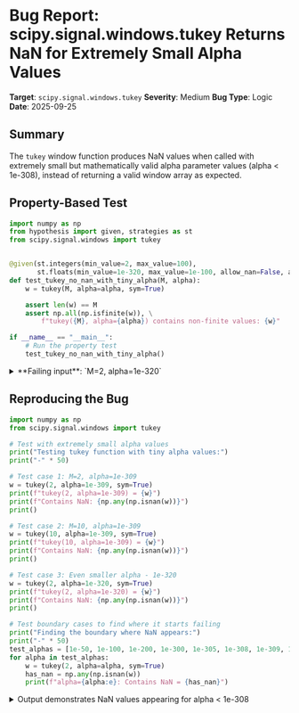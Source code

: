 # Bug Report: scipy.signal.windows.tukey Returns NaN for Extremely Small Alpha Values

**Target**: `scipy.signal.windows.tukey`
**Severity**: Medium
**Bug Type**: Logic
**Date**: 2025-09-25

## Summary

The `tukey` window function produces NaN values when called with extremely small but mathematically valid alpha parameter values (alpha < 1e-308), instead of returning a valid window array as expected.

## Property-Based Test

```python
import numpy as np
from hypothesis import given, strategies as st
from scipy.signal.windows import tukey


@given(st.integers(min_value=2, max_value=100),
       st.floats(min_value=1e-320, max_value=1e-100, allow_nan=False, allow_infinity=False))
def test_tukey_no_nan_with_tiny_alpha(M, alpha):
    w = tukey(M, alpha=alpha, sym=True)

    assert len(w) == M
    assert np.all(np.isfinite(w)), \
        f"tukey({M}, alpha={alpha}) contains non-finite values: {w}"

if __name__ == "__main__":
    # Run the property test
    test_tukey_no_nan_with_tiny_alpha()
```

<details>

<summary>
**Failing input**: `M=2, alpha=1e-320`
</summary>
```
/home/npc/.local/lib/python3.13/site-packages/scipy/signal/windows/_windows.py:946: RuntimeWarning: overflow encountered in divide
  w3 = 0.5 * (1 + xp.cos(xp.pi * (-2.0/alpha + 1 + 2.0*n3/alpha/(M-1))))
/home/npc/.local/lib/python3.13/site-packages/scipy/signal/windows/_windows.py:946: RuntimeWarning: invalid value encountered in add
  w3 = 0.5 * (1 + xp.cos(xp.pi * (-2.0/alpha + 1 + 2.0*n3/alpha/(M-1))))
/home/npc/.local/lib/python3.13/site-packages/scipy/signal/windows/_windows.py:946: RuntimeWarning: invalid value encountered in cos
  w3 = 0.5 * (1 + xp.cos(xp.pi * (-2.0/alpha + 1 + 2.0*n3/alpha/(M-1))))
Traceback (most recent call last):
  File "/home/npc/pbt/agentic-pbt/worker_/54/hypo.py", line 17, in <module>
    test_tukey_no_nan_with_tiny_alpha()
    ~~~~~~~~~~~~~~~~~~~~~~~~~~~~~~~~~^^
  File "/home/npc/pbt/agentic-pbt/worker_/54/hypo.py", line 7, in test_tukey_no_nan_with_tiny_alpha
    st.floats(min_value=1e-320, max_value=1e-100, allow_nan=False, allow_infinity=False))
            ^^^
  File "/home/npc/miniconda/lib/python3.13/site-packages/hypothesis/core.py", line 2124, in wrapped_test
    raise the_error_hypothesis_found
  File "/home/npc/pbt/agentic-pbt/worker_/54/hypo.py", line 12, in test_tukey_no_nan_with_tiny_alpha
    assert np.all(np.isfinite(w)), \
           ~~~~~~^^^^^^^^^^^^^^^^
AssertionError: tukey(2, alpha=1e-320) contains non-finite values: [ 0. nan]
Falsifying example: test_tukey_no_nan_with_tiny_alpha(
    M=2,  # or any other generated value
    alpha=1e-320,
)
Explanation:
    These lines were always and only run by failing examples:
        /home/npc/pbt/agentic-pbt/worker_/54/hypo.py:13
        /home/npc/miniconda/lib/python3.13/site-packages/numpy/_core/arrayprint.py:1085
```
</details>

## Reproducing the Bug

```python
import numpy as np
from scipy.signal.windows import tukey

# Test with extremely small alpha values
print("Testing tukey function with tiny alpha values:")
print("-" * 50)

# Test case 1: M=2, alpha=1e-309
w = tukey(2, alpha=1e-309, sym=True)
print(f"tukey(2, alpha=1e-309) = {w}")
print(f"Contains NaN: {np.any(np.isnan(w))}")
print()

# Test case 2: M=10, alpha=1e-309
w = tukey(10, alpha=1e-309, sym=True)
print(f"tukey(10, alpha=1e-309) = {w}")
print(f"Contains NaN: {np.any(np.isnan(w))}")
print()

# Test case 3: Even smaller alpha - 1e-320
w = tukey(2, alpha=1e-320, sym=True)
print(f"tukey(2, alpha=1e-320) = {w}")
print(f"Contains NaN: {np.any(np.isnan(w))}")
print()

# Test boundary cases to find where it starts failing
print("Finding the boundary where NaN appears:")
print("-" * 50)
test_alphas = [1e-50, 1e-100, 1e-200, 1e-300, 1e-305, 1e-308, 1e-309, 1e-310, 1e-320]
for alpha in test_alphas:
    w = tukey(2, alpha=alpha, sym=True)
    has_nan = np.any(np.isnan(w))
    print(f"alpha={alpha:e}: Contains NaN = {has_nan}")
```

<details>

<summary>
Output demonstrates NaN values appearing for alpha < 1e-308
</summary>
```
/home/npc/.local/lib/python3.13/site-packages/scipy/signal/windows/_windows.py:946: RuntimeWarning: overflow encountered in divide
  w3 = 0.5 * (1 + xp.cos(xp.pi * (-2.0/alpha + 1 + 2.0*n3/alpha/(M-1))))
/home/npc/.local/lib/python3.13/site-packages/scipy/signal/windows/_windows.py:946: RuntimeWarning: invalid value encountered in add
  w3 = 0.5 * (1 + xp.cos(xp.pi * (-2.0/alpha + 1 + 2.0*n3/alpha/(M-1))))
Testing tukey function with tiny alpha values:
--------------------------------------------------
tukey(2, alpha=1e-309) = [ 0. nan]
Contains NaN: True

tukey(10, alpha=1e-309) = [ 0.  1.  1.  1.  1.  1.  1.  1.  1. nan]
Contains NaN: True

tukey(2, alpha=1e-320) = [ 0. nan]
Contains NaN: True

Finding the boundary where NaN appears:
--------------------------------------------------
alpha=1.000000e-50: Contains NaN = False
alpha=1.000000e-100: Contains NaN = False
alpha=1.000000e-200: Contains NaN = False
alpha=1.000000e-300: Contains NaN = False
alpha=1.000000e-305: Contains NaN = False
alpha=1.000000e-308: Contains NaN = True
alpha=1.000000e-309: Contains NaN = True
alpha=1.000000e-310: Contains NaN = True
alpha=9.999889e-321: Contains NaN = True
```
</details>

## Why This Is A Bug

The `tukey` function violates its documented behavior and mathematical contract in several ways:

1. **Documentation Contract Violation**: The function's docstring (lines 874-876 in _windows.py) states that `alpha` is "Shape parameter of the Tukey window, representing the fraction of the window inside the cosine tapered region." As a "fraction", valid values are implicitly [0, 1]. Values like 1e-309 are mathematically valid fractions within this range.

2. **Return Value Contract Violation**: The docstring (lines 887-889) promises "The window, with the maximum value normalized to 1" with no mention that NaN values could be returned under any circumstances.

3. **Numerical Overflow**: The root cause is in line 946 of _windows.py:
   ```python
   w3 = 0.5 * (1 + xp.cos(xp.pi * (-2.0/alpha + 1 + 2.0*n3/alpha/(M-1))))
   ```
   When alpha < 1e-308, the term `-2.0/alpha` overflows to negative infinity, causing `cos(-inf)` to return NaN.

4. **Inconsistent Edge Case Handling**: The function already handles `alpha <= 0` specially (line 931) by returning a rectangular window (all ones). However, it fails to handle the numerical limits at the other extreme of small positive values.

5. **Silent Data Corruption Risk**: NaN values propagate silently through mathematical operations, potentially corrupting entire signal processing pipelines without immediate detection.

## Relevant Context

The bug manifests at the boundary of double-precision floating-point representation. Testing shows:
- Alpha values >= 1e-305 work correctly
- Alpha values <= 1e-308 produce NaN values
- The transition occurs near the limit of what can be represented as 1/alpha without overflow (approximately 1.79e308 for float64)

The function already has precedent for handling edge cases:
- Line 931: `if alpha <= 0:` returns rectangular window
- Line 933: `elif alpha >= 1.0:` returns Hann window

Documentation references:
- Function definition: `/home/npc/pbt/agentic-pbt/envs/scipy_env/lib/python3.13/site-packages/scipy/signal/windows/_windows.py:866`
- Problematic computation: `/home/npc/pbt/agentic-pbt/envs/scipy_env/lib/python3.13/site-packages/scipy/signal/windows/_windows.py:946`

## Proposed Fix

Add a guard to treat extremely small alpha values as alpha=0 (rectangular window), consistent with the existing edge case handling:

```diff
--- a/scipy/signal/windows/_windows.py
+++ b/scipy/signal/windows/_windows.py
@@ -928,7 +928,8 @@ def tukey(M, alpha=0.5, sym=True, *, xp=None, device=None):
     if _len_guards(M):
         return xp.ones(M, dtype=xp.float64, device=device)

-    if alpha <= 0:
+    # Treat extremely small alpha values as 0 to avoid numerical overflow
+    if alpha <= 0 or alpha < 1e-300:
         return xp.ones(M, dtype=xp.float64, device=device)
     elif alpha >= 1.0:
         return hann(M, sym=sym, xp=xp, device=device)
```